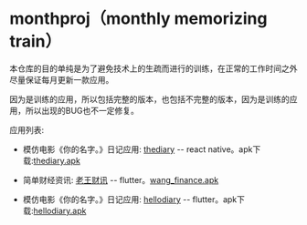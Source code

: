 # monthproj（monthly memorizing train）
本仓库的目的单纯是为了避免技术上的生疏而进行的训练，在正常的工作时间之外尽量保证每月更新一款应用。

因为是训练的应用，所以包括完整的版本，也包括不完整的版本，因为是训练的应用，所以出现的BUG也不一定修复。

应用列表:
- 模仿电影《你的名字。》日记应用: [thediary](https://github.com/buf1024/monthproj/tree/master/thediary) -- react native。apk下载:[thediary.apk](https://github.com/buf1024/monthproj/raw/master/thediary/release/thediary.apk)

- 简单财经资讯: [老王财讯](https://github.com/buf1024/monthproj/tree/master/wang_finance) -- flutter。[wang_finance.apk](https://github.com/buf1024/monthproj/raw/master/wang_finance/release/wang_finance.apk)

- 模仿电影《你的名字。》日记应用: [hellodiary](https://github.com/buf1024/monthproj/tree/master/hellodiary) -- flutter。apk下载:[hellodiary.apk](https://github.com/buf1024/monthproj/raw/master/hellodiary/release/hellodiary1.0.1.apk)
